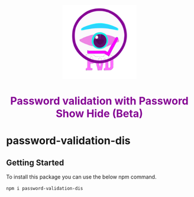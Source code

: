 <div align="center">
  <img width="200" height="200"
    src="https://github.com/kushaneranga/password-validation-dis/blob/master/assets/pwdValDis.png">
  <h1 style="color: #860495;">Password validation with Password Show Hide (Beta)</h1>
</div>

# password-validation-dis

## Getting Started

To install this package you can use the below npm command.

```console
npm i password-validation-dis
```